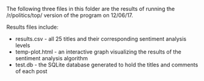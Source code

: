 The following three files in this folder are the results of running the /r/politics/top/ version of the program on 12/06/17.
<br>

Results files include:
<ul>
<li>results.csv - all 25 titles and their corresponding sentiment analysis levels</li>
<li>temp-plot.html - an interactive graph visualizing the results of the sentiment analysis algorithm</li>
<li>test.db - the SQLite database generated to hold the titles and comments of each post</li>
